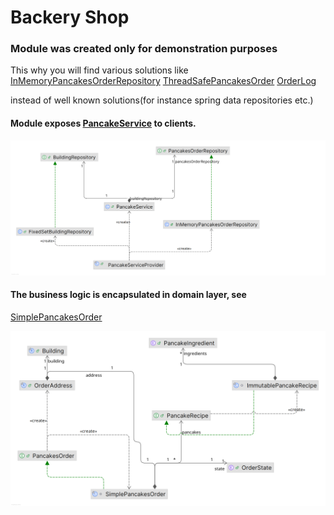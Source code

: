 # Backery Shop

### Module was created only for demonstration purposes

This why you will find various solutions like
[InMemoryPancakesOrderRepository](src/main/java/org/bakeryshop/domain/repository/order/InMemoryPancakesOrderRepository.java)
[ThreadSafePancakesOrder](src/main/java/org/bakeryshop/domain/repository/order/ThreadSafePancakesOrder.java)
[OrderLog](src/main/java/org/bakeryshop/service/OrderLog.java)

instead of well known solutions(for instance spring data repositories etc.)

#### Module exposes [PancakeService](src/main/java/org/bakeryshop/service/PancakeService.java) to clients.

![service](docs/images/service.png)

#### The business logic is encapsulated in domain layer, see

[SimplePancakesOrder](src/main/java/org/bakeryshop/domain/model/order/SimplePancakesOrder.java)

![domain](docs/images/domain.png)